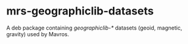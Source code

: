 # mrs-geographiclib-datasets

A deb package containing _geographiclib-*_ datasets (geoid, magnetic, gravity) used by Mavros. 

